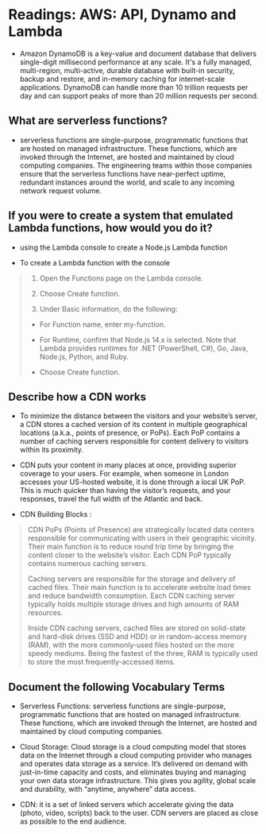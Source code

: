 # Readings: AWS: API, Dynamo and Lambda

* Amazon DynamoDB is a key-value and document database that delivers single-digit millisecond performance at any scale. It's a fully managed, multi-region, multi-active, durable database with built-in security, backup and restore, and in-memory caching for internet-scale applications. DynamoDB can handle more than 10 trillion requests per day and can support peaks of more than 20 million requests per second.

## What are serverless functions?

* serverless functions are single-purpose, programmatic functions that are hosted on managed infrastructure. These functions, which are invoked through the Internet, are hosted and maintained by cloud computing companies. The engineering teams within those companies ensure that the serverless functions have near-perfect uptime, redundant instances around the world, and scale to any incoming network request volume.

## If you were to create a system that emulated Lambda functions, how would you do it?

* using the Lambda console to create a Node.js Lambda function

* To create a Lambda function with the console
>
> 1. Open the Functions page on the Lambda console.
>
> 2. Choose Create function.
>
> 3. Under Basic information, do the following:
>
> * For Function name, enter my-function.
> * For Runtime, confirm that Node.js 14.x is selected. Note that Lambda provides runtimes for .NET (PowerShell, C#), Go, Java, Node.js, Python, and Ruby.
>
> * Choose Create function.
>

## Describe how a CDN works

* To minimize the distance between the visitors and your website’s server, a CDN stores a cached version of its content in multiple geographical locations (a.k.a., points of presence, or PoPs). Each PoP contains a number of caching servers responsible for content delivery to visitors within its proximity.

* CDN puts your content in many places at once, providing superior coverage to your users. For example, when someone in London accesses your US-hosted website, it is done through a local UK PoP. This is much quicker than having the visitor’s requests, and your responses, travel the full width of the Atlantic and back.

* CDN Building Blocks :
>
> CDN PoPs (Points of Presence) are strategically located data centers responsible for communicating with users in their geographic vicinity. Their main function is to reduce round trip time by bringing the content closer to the website’s visitor. Each CDN PoP typically contains numerous caching servers.
>
> Caching servers are responsible for the storage and delivery of cached files. Their main function is to accelerate website load times and reduce bandwidth consumption. Each CDN caching server typically holds multiple storage drives and high amounts of RAM resources.
>
> Inside CDN caching servers, cached files are stored on solid-state and hard-disk drives (SSD and HDD) or in random-access memory (RAM), with the more commonly-used files hosted on the more speedy mediums. Being the fastest of the three, RAM is typically used to store the most frequently-accessed items.
>

## Document the following Vocabulary Terms

* Serverless Functions: serverless functions are single-purpose, programmatic functions that are hosted on managed infrastructure. These functions, which are invoked through the Internet, are hosted and maintained by cloud computing companies.

* Cloud Storage: Cloud storage is a cloud computing model that stores data on the Internet through a cloud computing provider who manages and operates data storage as a service. It’s delivered on demand with just-in-time capacity and costs, and eliminates buying and managing your own data storage infrastructure. This gives you agility, global scale and durability, with “anytime, anywhere” data access.

* CDN: it is a set of linked servers which accelerate giving the data (photo, video, scripts) back to the user. CDN servers are placed as close as possible to the end audience.

